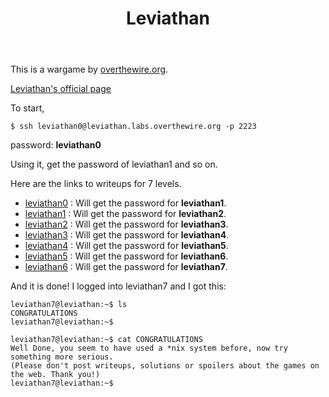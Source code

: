 ﻿---
layout: post
title: Leviathan
categories: ctfwriteups-overthewire-org-leviathan
comments: true
---

This is a wargame by [overthewire.org](http://overthewire.org). 

[Leviathan's official page](http://overthewire.org/wargames/leviathan/) 

To start, 

	$ ssh leviathan0@leviathan.labs.overthewire.org -p 2223

password: **leviathan0**

Using it, get the password of leviathan1 and so on.

Here are the links to writeups for 7 levels.

* [leviathan0](/ctfwriteups-overthewire-org-leviathan/2019/03/02/leviathan0.html)	: Will get the password for **leviathan1**. 
* [leviathan1](/ctfwriteups-overthewire-org-leviathan/2019/03/02/leviathan1.html)	: Will get the password for **leviathan2**. 
* [leviathan2](/ctfwriteups-overthewire-org-leviathan/2019/03/02/leviathan2.html)	: Will get the password for **leviathan3**. 
* [leviathan3](/ctfwriteups-overthewire-org-leviathan/2019/03/02/leviathan3.html)	: Will get the password for **leviathan4**. 
* [leviathan4](/ctfwriteups-overthewire-org-leviathan/2019/03/02/leviathan4.html)	: Will get the password for **leviathan5**. 
* [leviathan5](/ctfwriteups-overthewire-org-leviathan/2019/03/02/leviathan5.html)	: Will get the password for **leviathan6**. 
* [leviathan6](/ctfwriteups-overthewire-org-leviathan/2019/03/02/leviathan6.html)	: Will get the password for **leviathan7**. 
 
And it is done!
I logged into leviathan7 and I got this:

	leviathan7@leviathan:~$ ls
	CONGRATULATIONS
	leviathan7@leviathan:~$ 

	leviathan7@leviathan:~$ cat CONGRATULATIONS 
	Well Done, you seem to have used a *nix system before, now try something more serious.
	(Please don't post writeups, solutions or spoilers about the games on the web. Thank you!)
	leviathan7@leviathan:~$ 

